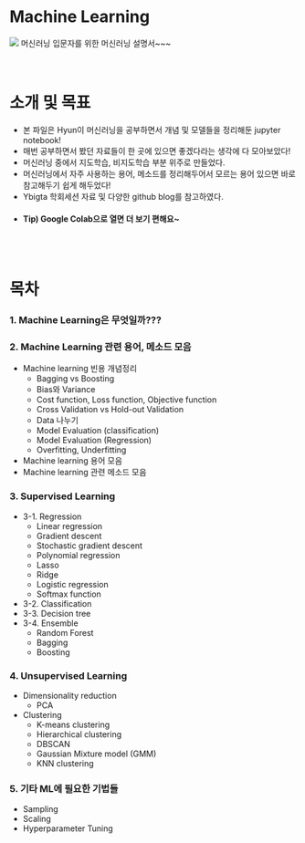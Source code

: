 # Machine Learning
![](https://www.einfochips.com/blog/wp-content/uploads/2018/11/how-to-develop-machine-learning-applications-for-business-featured.jpg)
머신러닝 입문자를 위한 머신러닝 설명서~~~
<br>
<br>
<br>

# 소개 및 목표
 - 본 파일은 Hyun이 머신러닝을 공부하면서 개념 및 모델들을 정리해둔 jupyter notebook!
 - 매번 공부하면서 봤던 자료들이 한 곳에 있으면 좋겠다라는 생각에 다 모아보았다!
 - 머신러닝 중에서 지도학습, 비지도학습 부분 위주로 만들었다.
 - 머신러닝에서 자주 사용하는 용어, 메소드를 정리해두어서 모르는 용어 있으면 바로 참고해두기 쉽게 해두었다!
 - Ybigta 학회세션 자료 및 다양한 github blog를 참고하였다.
 - #### Tip) Google Colab으로 열면 더 보기 편해요~</font>
<br>
<br>

# 목차

### 1. Machine Learning은 무엇일까???

### 2. Machine Learning 관련 용어, 메소드 모음
 - Machine learning 빈용 개념정리
   - Bagging vs Boosting
   - Bias와 Variance
   - Cost function, Loss function, Objective function
   - Cross Validation vs Hold-out Validation
   - Data 나누기
   - Model Evaluation (classification)
   - Model Evaluation (Regression)
   - Overfitting, Underfitting
 - Machine learning 용어 모음
 - Machine learning 관련 메소드 모음
 
### 3. Supervised Learning
 - 3-1. Regression
   - Linear regression
   - Gradient descent
   - Stochastic gradient descent
   - Polynomial regression
   - Lasso
   - Ridge
   - Logistic regression
   - Softmax function
 - 3-2. Classification
 - 3-3. Decision tree
 - 3-4. Ensemble
   - Random Forest
   - Bagging
   - Boosting
   
### 4. Unsupervised Learning
 - Dimensionality reduction
   - PCA
 - Clustering
   - K-means clustering
   - Hierarchical clustering
   - DBSCAN
   - Gaussian Mixture model (GMM)
   - KNN clustering
 
### 5. 기타 ML에 필요한 기법들
 - Sampling
 - Scaling
 - Hyperparameter Tuning
